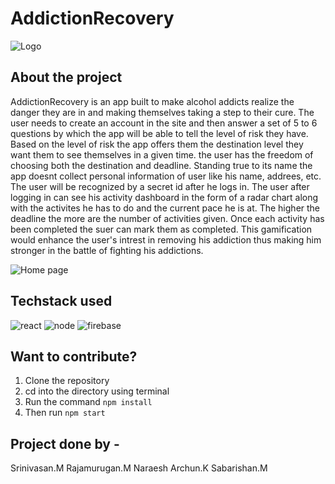 # AddictionRecovery

![Logo](https://github.com/DiligentCoder-20022001/AddictionRecovery/blob/main/logo.png)

## About the project

AddictionRecovery is an app built to make alcohol addicts realize the danger they are in and making themselves taking a step to their cure. The user needs to create an account in the site and then answer a set of 5 to 6 questions by which the app will be able to tell the level of risk they have. Based on the level of risk the app offers them the destination level they want them to see themselves in a given time. the user has the freedom of choosing both the destination and deadline. Standing true to its name the app doesnt collect personal information of user like his name, addrees, etc. The user will be recognized by a secret id after he logs in. The user after logging in can see his activity dashboard in the form of a radar chart along with the activites he has to do and the current pace he is at. The higher the deadline the more are the number of activities given. Once each activity has been completed the suer can mark them as completed. This gamification would enhance the user's intrest in removing his addiction thus making him stronger in the battle of fighting his addictions. 


![Home page](https://github.com/DiligentCoder-20022001/AddictionRecovery/blob/main/home.png)

## Techstack used 

 ![react](https://img.icons8.com/color/48/000000/react-native.png) 
 ![node](https://img.icons8.com/windows/48/000000/node-js.png)
![firebase](https://img.icons8.com/color/48/000000/google-firebase-console.png)

## Want to contribute?

1. Clone the repository
2. cd into the directory using terminal 
3. Run the command `npm install`
4. Then run `npm start`

## Project done by - 

Srinivasan.M
Rajamurugan.M
Naraesh Archun.K
Sabarishan.M
